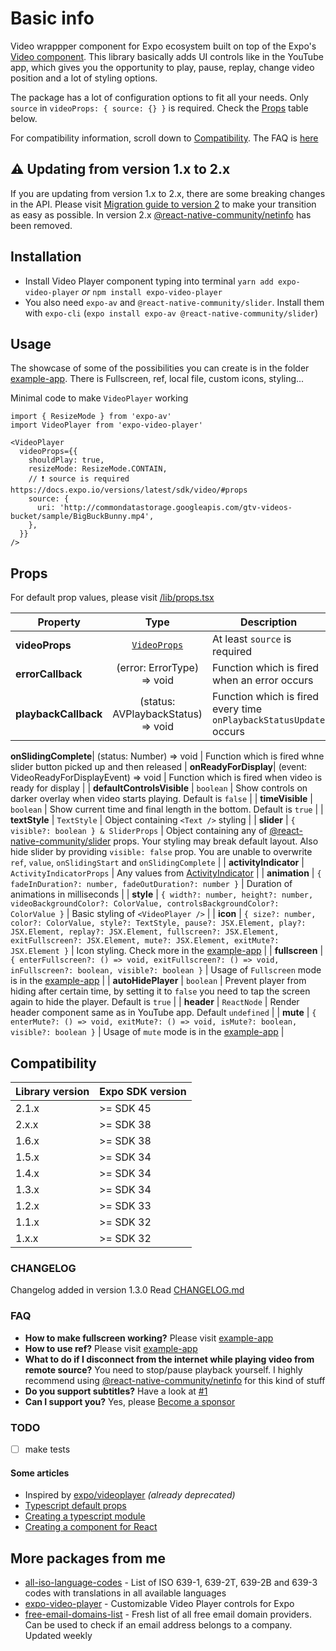 # Basic info

Video wrappper component for Expo ecosystem built on top of the Expo's [Video component](https://docs.expo.io/versions/latest/sdk/video/). This library basically adds UI controls like in the YouTube app, which gives you the opportunity to play, pause, replay, change video position and a lot of styling options.

The package has a lot of configuration options to fit all your needs. Only `source` in `videoProps: { source: {} }` is required. Check the <a href='#props'>Props</a> table below.

For compatibility information, scroll down to <a href='#compatibility'>Compatibility</a>. The FAQ is <a href='#faq'>here</a>

## ⚠️ Updating from version 1.x to 2.x

If you are updating from version 1.x to 2.x, there are some breaking changes in the API. Please visit [Migration guide to version 2](https://github.com/ihmpavel/expo-video-player/blob/master/migration-1x-to-2x.md) to make your transition as easy as possible. In version 2.x [@react-native-community/netinfo](https://github.com/react-native-netinfo/react-native-netinfo) has been removed.

## Installation

- Install Video Player component typing into terminal `yarn add expo-video-player` _or_ `npm install expo-video-player`
- You also need `expo-av` and `@react-native-community/slider`. Install them with `expo-cli` (`expo install expo-av @react-native-community/slider`)

## Usage

The showcase of some of the possibilities you can create is in the folder [example-app](https://github.com/ihmpavel/expo-video-player/blob/master/example-app). There is Fullscreen, ref, local file, custom icons, styling...

Minimal code to make `VideoPlayer` working

```
import { ResizeMode } from 'expo-av'
import VideoPlayer from 'expo-video-player'

<VideoPlayer
  videoProps={{
    shouldPlay: true,
    resizeMode: ResizeMode.CONTAIN,
    // ❗ source is required https://docs.expo.io/versions/latest/sdk/video/#props
    source: {
      uri: 'http://commondatastorage.googleapis.com/gtv-videos-bucket/sample/BigBuckBunny.mp4',
    },
  }}
/>
```

## Props

For default prop values, please visit [/lib/props.tsx](https://github.com/ihmpavel/expo-video-player/blob/master/lib/props.tsx#L11)

| Property             |                                 Type                                  | Description                                                        |
| -------------------- | :-------------------------------------------------------------------: | ------------------------------------------------------------------ |
| **videoProps**       | [`VideoProps`](https://docs.expo.io/versions/latest/sdk/video/#props) | At least `source` is required                                      |
| **errorCallback**    |                      (error: ErrorType) => void                       | Function which is fired when an error occurs                       |
| **playbackCallback** |                  (status: AVPlaybackStatus) => void                   | Function which is fired every time `onPlaybackStatusUpdate` occurs |

**onSlidingComplete**| (status: Number) => void | Function which is fired whne slider button picked up and then released |
**onReadyForDisplay**| (event: VideoReadyForDisplayEvent) => void | Function which is fired when video is ready for display |
| **defaultControlsVisible** | `boolean` | Show controls on darker overlay when video starts playing. Default is `false` |
| **timeVisible** | `boolean` | Show current time and final length in the bottom. Default is `true` |
| **textStyle** | `TextStyle` | Object containing `<Text />` styling |
| **slider** | `{ visible?: boolean } & SliderProps` | Object containing any of [@react-native-community/slider](https://github.com/callstack/react-native-slider) props. Your styling may break default layout. Also hide slider by providing `visible: false` prop. You are unable to overwrite `ref`, `value`, `onSlidingStart` and `onSlidingComplete` |
| **activityIndicator** | `ActivityIndicatorProps` | Any values from [ActivityIndicator](https://reactnative.dev/docs/activityindicator) |
| **animation** | `{ fadeInDuration?: number, fadeOutDuration?: number }` | Duration of animations in milliseconds |
| **style** | `{ width?: number, height?: number, videoBackgroundColor?: ColorValue, controlsBackgroundColor?: ColorValue }` | Basic styling of `<VideoPlayer />` |
| **icon** | `{ size?: number, color?: ColorValue, style?: TextStyle, pause?: JSX.Element, play?: JSX.Element, replay?: JSX.Element, fullscreen?: JSX.Element, exitFullscreen?: JSX.Element, mute?: JSX.Element, exitMute?: JSX.Element }` | Icon styling. Check more in the [example-app](https://github.com/ihmpavel/expo-video-player/blob/master/example-app/App.tsx) |
| **fullscreen** | `{ enterFullscreen?: () => void, exitFullscreen?: () => void, inFullscreen?: boolean, visible?: boolean }` | Usage of `Fullscreen` mode is in the [example-app](https://github.com/ihmpavel/expo-video-player/blob/master/example-app/App.tsx#L182) |
| **autoHidePlayer** | `boolean` | Prevent player from hiding after certain time, by setting it to `false` you need to tap the screen again to hide the player. Default is `true` |
| **header** | `ReactNode` | Render header component same as in YouTube app. Default `undefined` |
| **mute** | `{ enterMute?: () => void, exitMute?: () => void, isMute?: boolean, visible?: boolean }` | Usage of `mute` mode is in the [example-app](example-app/App.tsx) |

## Compatibility

| Library version | Expo SDK version |
| --------------- | ---------------- |
| 2.1.x           | >= SDK 45        |
| 2.x.x           | >= SDK 38        |
| 1.6.x           | >= SDK 38        |
| 1.5.x           | >= SDK 34        |
| 1.4.x           | >= SDK 34        |
| 1.3.x           | >= SDK 34        |
| 1.2.x           | >= SDK 33        |
| 1.1.x           | >= SDK 32        |
| 1.x.x           | >= SDK 32        |

### CHANGELOG

Changelog added in version 1.3.0
Read [CHANGELOG.md](https://github.com/ihmpavel/expo-video-player/blob/master/CHANGELOG.md)

### FAQ

- **How to make fullscreen working?** Please visit [example-app](https://github.com/ihmpavel/expo-video-player/blob/master/example-app/App.tsx#L182)
- **How to use ref?** Please visit [example-app](https://github.com/ihmpavel/expo-video-player/blob/master/example-app/App.tsx)
- **What to do if I disconnect from the internet while playing video from remote source?** You need to stop/pause playback yourself. I highly recommend using [@react-native-community/netinfo](https://github.com/react-native-netinfo/react-native-netinfo) for this kind of stuff
- **Do you support subtitles?** Have a look at [#1](https://github.com/ihmpavel/expo-video-player/issues/1)
- **Can I support you?** Yes, please [Become a sponsor](https://github.com/sponsors/ihmpavel)

### TODO

- [ ] make tests

#### Some articles

- Inspired by [expo/videoplayer](https://github.com/expo/videoplayer) _(already deprecated)_
- [Typescript default props](https://github.com/typescript-cheatsheets/react/issues/415)
- [Creating a typescript module](https://codeburst.io/https-chidume-nnamdi-com-npm-module-in-typescript-12b3b22f0724)
- [Creating a component for React](https://medium.com/@BrodaNoel/how-to-create-a-react-component-and-publish-it-in-npm-668ad7d363ce)

## More packages from me

- [all-iso-language-codes](https://github.com/ihmpavel/all-iso-language-codes) - List of ISO 639-1, 639-2T, 639-2B and 639-3 codes with translations in all available languages
- [expo-video-player](https://github.com/ihmpavel/expo-video-player) - Customizable Video Player controls for Expo
- [free-email-domains-list](https://github.com/ihmpavel/free-email-domains-list) - Fresh list of all free email domain providers. Can be used to check if an email address belongs to a company. Updated weekly
